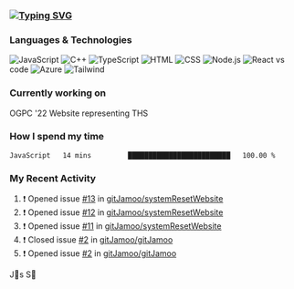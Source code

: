 ### [![Typing SVG](https://readme-typing-svg.herokuapp.com?vCenter=true&multiline=true&height=70&lines=Hi%2C+I'm+James+%F0%9F%91%8B;Currently+looking+for+work+%F0%9F%92%BC)](https://git.io/typing-svg)

### Languages & Technologies

![JavaScript](https://img.shields.io/badge/JavaScript-F7DF1E?style=for-the-badge&logo=javascript&logoColor=black)
![C++](https://img.shields.io/badge/-C++-000?&logo=c%2b%2b&logoColor=00599C)
![TypeScript](https://img.shields.io/badge/TypeScript-007ACC?style=for-the-badge&logo=typescript&logoColor=white)
![HTML](https://img.shields.io/badge/HTML-239120?style=for-the-badge&logo=html5&logoColor=white)
![CSS](https://img.shields.io/badge/CSS-239120?&style=for-the-badge&logo=css3&logoColor=white)
![Node.js](https://img.shields.io/badge/Node.js-43853D?style=for-the-badge&logo=node.js&logoColor=white)
![React](https://img.shields.io/badge/React-20232A?style=for-the-badge&logo=react&logoColor=61DAFB)
vs code
![Azure](https://img.shields.io/badge/Microsoft_Azure-0089D6?style=for-the-badge&logo=microsoft-azure&logoColor=white)
![Tailwind](https://img.shields.io/badge/Tailwind_CSS-38B2AC?style=for-the-badge&logo=tailwind-css&logoColor=white)

### Currently working on

OGPC '22 Website representing THS

### How I spend my time

<!--START_SECTION:waka-->

```text
JavaScript   14 mins         █████████████████████████   100.00 %
```

<!--END_SECTION:waka-->

### My Recent Activity
<!--START_SECTION:activity-->
1. ❗️ Opened issue [#13](https://github.com/gitJamoo/systemResetWebsite/issues/13) in [gitJamoo/systemResetWebsite](https://github.com/gitJamoo/systemResetWebsite)
2. ❗️ Opened issue [#12](https://github.com/gitJamoo/systemResetWebsite/issues/12) in [gitJamoo/systemResetWebsite](https://github.com/gitJamoo/systemResetWebsite)
3. ❗️ Opened issue [#11](https://github.com/gitJamoo/systemResetWebsite/issues/11) in [gitJamoo/systemResetWebsite](https://github.com/gitJamoo/systemResetWebsite)
4. ❗️ Closed issue [#2](https://github.com/gitJamoo/gitJamoo/issues/2) in [gitJamoo/gitJamoo](https://github.com/gitJamoo/gitJamoo)
5. ❗️ Opened issue [#2](https://github.com/gitJamoo/gitJamoo/issues/2) in [gitJamoo/gitJamoo](https://github.com/gitJamoo/gitJamoo)
<!--END_SECTION:activity-->

<!-- using waka time, https://github.com/athul/waka-readme, shields, and profile activity updater, https://dev.to/envoy_/150-badges-for-github-pnk) -->

<p align="center">
<src="http://ForTheBadge.com/images/badges/built-with-love.svg)">
</p>

J🎯s S🐲
